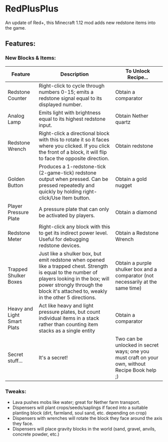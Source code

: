 # RedPlusPlus
An update of Red+, this Minecraft 1.12 mod adds new redstone items into the game.

## Features:
### New Blocks & Items:
| Feature  | Description | To Unlock Recipe... |
| ------------- | ------------- | ------------- |
| Redstone Counter | Right-click to cycle through numbers 0-15; emits a redstone signal equal to its displayed number. | Obtain a comparator |
| Analog Lamp | Emits light with brightness equal to its highest redstone input. | Obtain Nether quartz |
| Redstone Wrench | Right-click a directional block with this to rotate it so it faces where you clicked. If you click the front of a block, it will flip to face the opposite direction. | Obtain redstone |
| Golden Button | Produces a 1-redstone-tick (2-game-tick) redstone output when pressed. Can be pressed repeatedly and quickly by holding right-click/Use Item button. | Obtain a gold nugget |
| Player Pressure Plate | A pressure plate that can only be activated by players. | Obtain a diamond |
| Redstone Meter | Right-click any block with this to get its indirect power level. Useful for debugging redstone devices. | Obtain a Redstone Wrench |
| Trapped Shulker Boxes | Just like a shulker box, but emit redstone when opened like a trapped chest. Strength is equal to the number of players looking in the box; will power strongly through the block it's attached to, weakly in the other 5 directions. | Obtain a purple shulker box and a comparator (not necessarily at the same time) |
| Heavy and Light Smart Plats | Act like heavy and light pressure plates, but count individual items in a stack rather than counting item stacks as a single entity | Obtain a comparator |
| Secret stuff... | It's a secret! | Two can be unlocked in secret ways; one you must craft on your own, without Recipe Book help ;) |

### Tweaks:
- Lava pushes mobs like water; great for Nether farm transport.
- Dispensers will plant crops/seeds/saplings if faced into a suitable planting block (dirt, farmland, soul sand, etc. depending on crop)
- Dispensers with wrenches will rotate the block they face around the axis they face.
- Dispensers will place gravity blocks in the world (sand, gravel, anvils, concrete powder, etc.)